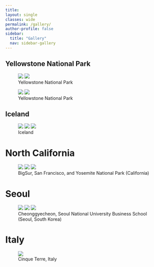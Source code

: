 ```yaml
---
title:
layout: single
classes: wide
permalink: /gallery/
author-profile: false
sidebar:
  title: "Gallery"
  nav: sidebar-gallery
---
```


## Yellowstone National Park

<figure class="half">
	<img src="/assets/images/YSN-3.jpg">
  <img src="/assets/images/YSN-4.jpg">
	<figcaption>Yellowstone National Park</figcaption>
</figure>

<figure class="half">
	<img src="/assets/images/YSN-1.jpg">
	<img src="/assets/images/YSN-2.jpg">
	<figcaption>Yellowstone National Park</figcaption>
</figure>

## Iceland

<figure class="third">
	<img src="/assets/images/ICE-1.jpg">
	<img src="/assets/images/ICE-2.jpg">
	<img src="/assets/images/ICE-3.jpg">
	<figcaption>Iceland</figcaption>
</figure>


# North California

<figure class="third">
	<img src="/assets/images/BigSur.jpg">
	<img src="/assets/images/SF.jpg">
	<img src="/assets/images/Yosemite.jpg">
	<figcaption>BigSur, San Francisco, and Yosemite National Park (California)</figcaption>
</figure>

# Seoul

<figure class="third">
	<img src="/assets/images/Seoul-1.jpg">
	<img src="/assets/images/Seoul-2.jpg">
	<img src="/assets/images/Seoul-3.jpg">
	<figcaption>Cheonggyecheon, Seoul National University Business School (Seoul, South Korea)</figcaption>
</figure>

# Italy

<figure>
	<img src="/assets/images/ITALY.jpg">
	<figcaption>Cinque Terre, Italy</figcaption>
</figure>
